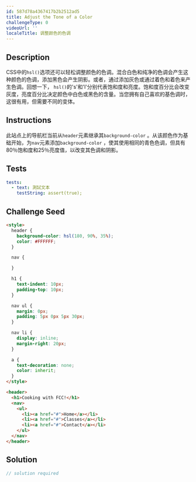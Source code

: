 ```yaml
---
id: 587d78a4367417b2b2512ad5
title: Adjust the Tone of a Color
challengeType: 0
videoUrl: ''
localeTitle: 调整颜色的色调
---
```


## Description
<section id="description"> CSS中的<code>hsl()</code>选项还可以轻松调整颜色的色调。混合白色和纯净的色调会产生这种颜色的色调，添加黑色会产生阴影。或者，通过添加灰色或通过着色和着色来产生色调。回想一下， <code>hsl()</code>的&#39;s&#39;和&#39;l&#39;分别代表饱和度和亮度。饱和度百分比会改变灰度，亮度百分比决定颜色中白色或黑色的含量。当您拥有自己喜欢的基色调时，这很有用，但需要不同的变体。 </section>

## Instructions
<section id="instructions">此站点上的导航栏当前从<code>header</code>元素继承其<code>background-color</code> 。从该颜色作为基础开始，为<code>nav</code>元素添加<code>background-color</code> ，使其使用相同的青色色调，但具有80％饱和度和25％亮度值，以改变其色调和阴影。 </section>

## Tests
<section id='tests'>

```yml
tests:
  - text: 測試文本
    testString: assert(true);

```

</section>

## Challenge Seed
<section id='challengeSeed'>

<div id='html-seed'>

```html
<style>
  header {
    background-color: hsl(180, 90%, 35%);
    color: #FFFFFF;
  }

  nav {

  }

  h1 {
    text-indent: 10px;
    padding-top: 10px;
  }

  nav ul {
    margin: 0px;
    padding: 5px 0px 5px 30px;
  }

  nav li {
    display: inline;
    margin-right: 20px;
  }

  a {
    text-decoration: none;
    color: inherit;
  }
</style>

<header>
  <h1>Cooking with FCC!</h1>
  <nav>
    <ul>
      <li><a href="#">Home</a></li>
      <li><a href="#">Classes</a></li>
      <li><a href="#">Contact</a></li>
    </ul>
  </nav>
</header>

```

</div>



</section>

## Solution
<section id='solution'>

```js
// solution required
```
</section>
